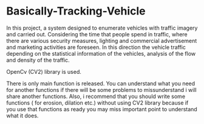 # Basically-Tracking-Vehicle



In this project, a system designed to enumerate vehicles with traffic imagery and carried out. Considering the time that people spend in traffic, where there are various security measures, lighting and commercial advertisement and marketing activities are foreseen. In this direction the vehicle traffic depending on the statistical information of the vehicles, analysis of the flow and density of the traffic.

OpenCv (CV2) library is used.


There is only main function is released. You can understand what you need for another functions if there will be some problems to missunderstand i will share another functions. Also, i recommend that you should write some functions ( for erosion, dilation etc.) without using CV2 library because if you use that functions as ready you may miss important point to understand what it does.

